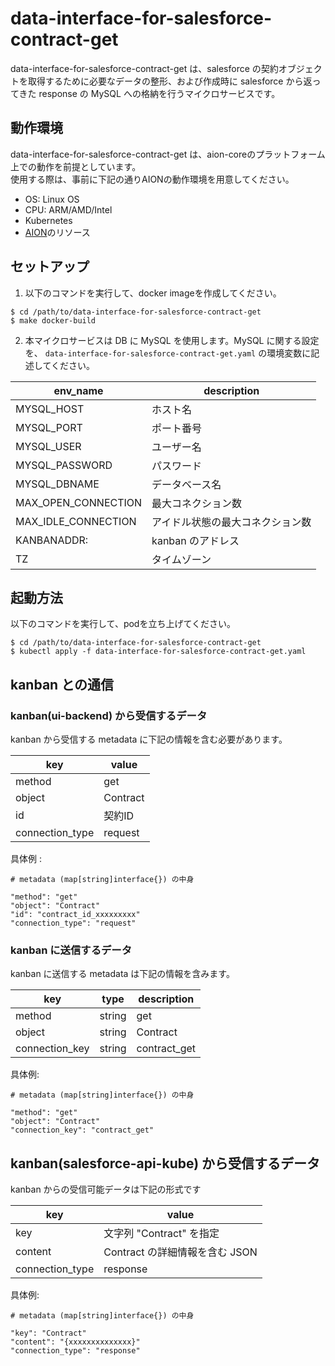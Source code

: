 # data-interface-for-salesforce-contract-get
data-interface-for-salesforce-contract-get は、salesforce の契約オブジェクトを取得するために必要なデータの整形、および作成時に salesforce から返ってきた response の MySQL への格納を行うマイクロサービスです。  

## 動作環境  
data-interface-for-salesforce-contract-get は、aion-coreのプラットフォーム上での動作を前提としています。  
使用する際は、事前に下記の通りAIONの動作環境を用意してください。     
   
* OS: Linux OS   
* CPU: ARM/AMD/Intel   
* Kubernetes     
* [AION](https://github.com/latonaio/aion-core)のリソース      

## セットアップ
1. 以下のコマンドを実行して、docker imageを作成してください。
```
$ cd /path/to/data-interface-for-salesforce-contract-get
$ make docker-build
```

2. 本マイクロサービスは DB に MySQL を使用します。MySQL に関する設定を、 `data-interface-for-salesforce-contract-get.yaml` の環境変数に記述してください。

| env_name | description |
| --- | --- |
| MYSQL_HOST | ホスト名 |
| MYSQL_PORT | ポート番号 |
| MYSQL_USER | ユーザー名 |
| MYSQL_PASSWORD | パスワード |
| MYSQL_DBNAME | データベース名 |
| MAX_OPEN_CONNECTION | 最大コネクション数 |
| MAX_IDLE_CONNECTION | アイドル状態の最大コネクション数 |
| KANBANADDR: | kanban のアドレス |
| TZ | タイムゾーン |

## 起動方法
以下のコマンドを実行して、podを立ち上げてください。
```
$ cd /path/to/data-interface-for-salesforce-contract-get
$ kubectl apply -f data-interface-for-salesforce-contract-get.yaml
```

## kanban との通信
### kanban(ui-backend) から受信するデータ
kanban から受信する metadata に下記の情報を含む必要があります。

| key | value |
| --- | --- |
| method | get |
| object | Contract |
| id | 契約ID |
| connection_type | request |

具体例 : 
```example
# metadata (map[string]interface{}) の中身

"method": "get"
"object": "Contract"
"id": "contract_id_xxxxxxxxx"
"connection_type": "request"
```

### kanban に送信するデータ
kanban に送信する metadata は下記の情報を含みます。

| key | type | description |
| --- | --- | --- |
| method | string | get |
| object | string | Contract |
| connection_key | string | contract_get |

具体例: 
```example
# metadata (map[string]interface{}) の中身

"method": "get"
"object": "Contract"
"connection_key": "contract_get"
```

## kanban(salesforce-api-kube) から受信するデータ
kanban からの受信可能データは下記の形式です

| key | value |
| --- | --- |
| key | 文字列 "Contract" を指定 |
| content | Contract の詳細情報を含む JSON |
| connection_type | response |

具体例:
```example
# metadata (map[string]interface{}) の中身

"key": "Contract"
"content": "{xxxxxxxxxxxxxx}"
"connection_type": "response"
```

